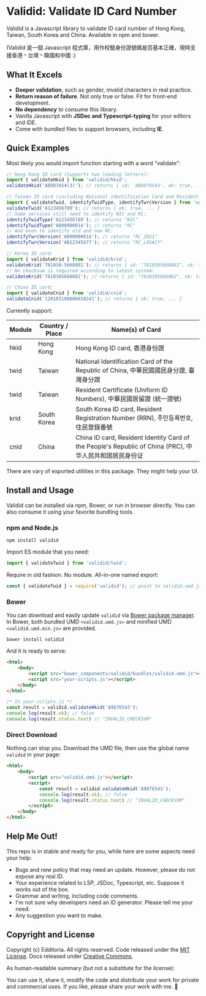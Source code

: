 # Validid: Validate ID Card Number

Validid is a Javascript library to validate ID card number of Hong Kong, Taiwan, South Korea and China. Available in npm and bower.

\(Validid 是一個 Javascript 程式庫，用作校驗身份證號碼是否基本正確，現時支援香港丶台灣丶韓國和中國 :\)

## What It Excels

- **Deeper validation**, such as gender, invalid characters in real practice.
- **Return reason of failure**. Not only true or false. Fit for front-end development.
- **No dependency** to consume this library.
- Vanilla Javascript with **JSDoc and Typescript-typing** for your editors and IDE.
- Come with bundled files to support browsers, including **IE**.

## Quick Examples

Most likely you would import function starting with a word "validate":

```js
// Hong Kong ID card (Supports two leading letters):
import { validateHkid } from 'validid/hkid';
validateHkid('AB987654(3)'); // returns { id: 'AB9876543', ok: true, ... }

// Taiwan ID card (including National Identification Card and Resident Certificate):
import { validateTwid, identifyTwidType, identifyTwrcVersion } from 'validid/twid';
validateTwid('A123456789'); // returns { ok: true, ... }
// Some services still need to identify NIC and RC:
identifyTwidType('A123456789'); // returns "NIC"
identifyTwidType('A800000014'); // returns "RC"
// And even to identify old and new RC:
identifyTwrcVersion('A800000014'); // returns "RC_2021"
identifyTwrcVersion('AB12345677'); // returns "RC_LEGACY"

// Korea ID card:
import { validateKrid } from 'validid/krid';
validateKrid('781030-5668081'); // returns { id: "7810305668081", ok: true, ... }
// No checksum is required according to latest system:
validateKrid('7810305668082'); // returns { id: "7810305668082", ok: true, ... }

// China ID card:
import { validateCnid } from 'validid/cnid';
validateCnid('120103198806018241'); // returns { ok: true, ... }
```

Currently support:

| Module   | Country / Place | Name(s) of Card |
| -------- | --------------- | --------------- |
| hkid     | Hong Kong       | Hong Kong ID card, 香港身份證 |
| twid     | Taiwan          | National Identification Card of the Republic of China, 中華民國國民身分證, 臺灣身分證 |
| twid     | Taiwan          | Resident Certificate (Uniform ID Numbers), 中華民國居留證 (統一證號) |
| krid     | South Korea     | South Korea ID card, Resident Registration Number (RRN), 주민등록번호, 住民登錄番號 |
| cnid     | China           | China ID card, Resident Identity Card of the People's Republic of China (PRC), 中华人民共和国居民身份证 |

There are vary of exported utilities in this package. They might help your UI.

## Install and Usage

Validid can be installed via npm, Bower, or run in browser directly. You can also consume it using your favorite bundling tools.

### npm and Node.js

```shell
npm install validid
```

Import ES module that you need:

```js
import { validateTwid } from 'validid/twid';
```

Require in old fashion. No module. All-in-one named export:

```js
const { validateTwid } = require('validid'); // point to validid.umd.js
```

### Bower

You can download and easily update `validid` via [Bower package manager](https://bower.io/). In Bower, both bundled UMD `<validid.umd.js>` and minified UMD `<validid.umd.min.js>` are provided.

```shell
bower install validid
```

And it is ready to serve:

```html
<html>
	<body>
		<script src="bower_components/validid/bundles/validid.umd.js"></script>
		<script src="your-scripts.js"></script>
	</body>
</html>
```

```js
/* In your-scripts.js */
const result = validid.validateHkid('A9876543');
console.log(result.ok); // false
console.log(result.status.text) // "INVALID_CHECKSUM"
```

### Direct Download

Nothing can stop you. Download the UMD file, then use the global name `validid` in your page:

```html
<html>
	<body>
		<script src="validid.umd.js"></script>
		<script>
			const result = validid.validateHkid('A9876543');
			console.log(result.ok); // false
			console.log(result.status.text) // "INVALID_CHECKSUM"
		</script>
	</body>
</html>
```

## Help Me Out!

This repo is in stable and ready for you, while here are some aspects need your help:

- Bugs and new policy that may need an update. However, please do not expose any real ID.
- Your experience related to LSP, JSDoc, Typescript, etc. Suppose it works out of the box.
- Grammar and writing, including code comments.
- I'm not sure why developers need an ID generator. Please tell me your need.
- Any suggestion you want to make.

## Copyright and License

Copyright (c) Edditoria. All rights reserved. Code released under the [MIT License](LICENSE.txt). Docs released under [Creative Commons](https://creativecommons.org/licenses/by/4.0/).

As human-readable summary (but not a substitute for the license):

You can use it, share it, modify the code and distribute your work for private and commercial uses. If you like, please share your work with me. :pizza:
